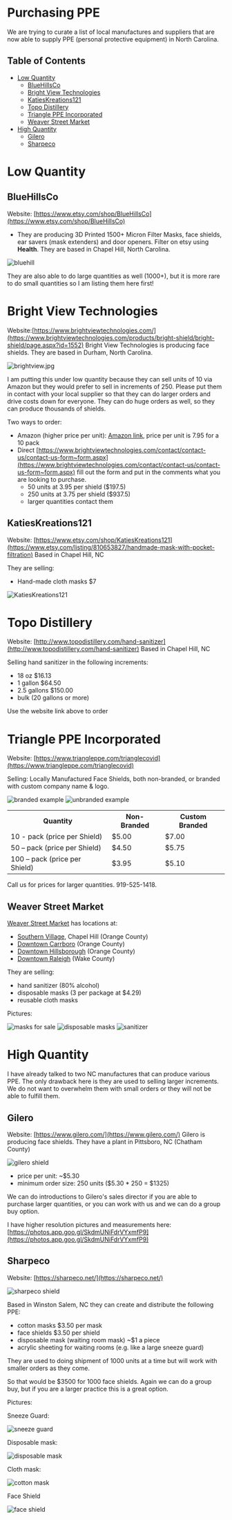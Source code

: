# Purchasing PPE

We are trying to curate a list of local manufactures and suppliers that are now able to supply PPE (personal protective equipment) in North Carolina.

## Table of Contents

* [Low Quantity](#low-quantity)
   * [BlueHillsCo](#bluehillsco)
   * [Bright View Technologies](#bright-view-technologies)
   * [KatiesKreations121](#katieskreations121)
   * [Topo Distillery](#topo-distillery)
   * [Triangle PPE Incorporated](#triangle-ppe-incorporated)
   * [Weaver Street Market](#weaver-street-market)
* [High Quantity](#high-quantity)
   * [Gilero](#gilero)
   * [Sharpeco](#sharpeco)

# Low Quantity

## BlueHillsCo

Website: [https://www.etsy.com/shop/BlueHillsCo](https://www.etsy.com/shop/BlueHillsCo)

 - They are producing 3D Printed 1500+  Micron Filter Masks, face shields, ear savers (mask extenders) and door openers.  Filter on etsy using **Health**. They are based in  Chapel Hill, North Carolina.  

![bluehill](../images/bluehill.jpg)

They are also able to do large quantities as well (1000+), but it is more rare to do small quantities so I am listing them here first!

# Bright View Technologies

Website:[https://www.brightviewtechnologies.com/](https://www.brightviewtechnologies.com/products/bright-shield/bright-shield/page.aspx?id=1552)
Bright View Technologies is producing face shields. They are based in Durham, North Carolina.

![brightview.jpg](../images/brightview.jpg)

I am putting this under low quantity because they can sell units of 10 via Amazon but they would prefer to sell in increments of 250.  Please put them in contact with your local supplier so that they can do larger orders and drive costs down for everyone.  They can do huge orders as well, so they can produce thousands of shields.

Two ways to order:
- Amazon (higher price per unit): [Amazon link](https://www.amazon.com/dp/B087N14Q48/ref=cm_sw_em_r_mt_dp_U_TQaVEb9BF6G2H), price per unit is 7.95 for a 10 pack
- Direct [https://www.brightviewtechnologies.com/contact/contact-us/contact-us-form~form.aspx](https://www.brightviewtechnologies.com/contact/contact-us/contact-us-form~form.aspx) fill out the form and put in the comments what you are looking to purchase.
  - 50 units at 3.95 per shield ($197.5)
  - 250 units at 3.75 per shield ($937.5)
  - larger quantities contact them

## KatiesKreations121

Website: [https://www.etsy.com/shop/KatiesKreations121](https://www.etsy.com/listing/810653827/handmade-mask-with-pocket-filtration)
Based in Chapel Hill, NC

They are selling:

- Hand-made cloth masks $7

![KatiesKreations121](../images/KatiesKreations121.jpeg)

# Topo Distillery

Website: [http://www.topodistillery.com/hand-sanitizer](http://www.topodistillery.com/hand-sanitizer)
Based in Chapel Hill, NC

Selling hand sanitizer in the following increments:

- 18 oz $16.13
- 1 gallon $64.50
- 2.5 gallons $150.00
- bulk (20 gallons or more)

Use the website link above to order

# Triangle PPE Incorporated

Website:  [https://www.triangleppe.com/trianglecovid](https://www.triangleppe.com/trianglecovid)

Selling:  Locally Manufactured Face Shields, both non-branded, or branded with custom company name & logo.

![branded example](../images/Dunkin.jpg)
![unbranded example](../images/unbranded.jpg)

<table style="width:100%">
  <tr>
    <th>Quantity</th>
    <th>Non-Branded</th>
    <th>Custom Branded</th>
  </tr>
  <tr>
    <td>10 - pack (price per Shield)</td>
    <td>$5.00</td>
    <td>$7.00</td>
  </tr>
  <tr>
    <td>50 – pack (price per Shield)</td>
    <td>$4.50</td>
    <td>$5.75</td>
  </tr>
  <tr>
    <td>100 – pack (price per Shield)</td>
    <td>$3.95</td>
    <td>$5.10</td>
  </tr>  
</table>

Call us for prices for larger quantities.  919-525-1418.

## Weaver Street Market

[Weaver Street Market](https://www.weaverstreetmarket.coop/) has locations at:

- [Southern Village](https://goo.gl/maps/NeMVTn9aqiYBMj6J6), Chapel Hill (Orange County)
- [Downtown Carrboro](https://goo.gl/maps/55rcySwiaSEC3DVw6) (Orange County)
- [Downtown Hillsborough](https://goo.gl/maps/MzYf3RMJ9Nc9bQ6F6) (Orange County)
- [Downtown Raleigh](https://g.page/WeaverStreetMarketRaleigh) (Wake County)

They are selling:

- hand sanitizer (80% alcohol)
- disposable masks (3 per package at $4.29)
- reusable cloth masks

Pictures:

![masks for sale](../images/masksforsale.jpg)
![disposable masks](../images/disposable_mask.jpg)
![sanitizer](../images/sanitizer.jpg)

# High Quantity

I have already talked to two NC manufactures that can produce various PPE.  The only drawback here is they are used to selling larger increments.  We do not want to overwhelm them with small orders or they will not be able to fulfill them.

## Gilero

Website: [https://www.gilero.com/](https://www.gilero.com/)
Gilero is producing face shields.  They have a plant in Pittsboro, NC (Chatham County)

![gilero shield](../images/gilero_shield.jpg)

- price per unit: ~$5.30
- minimum order size: 250 units ($5.30 * 250 = $1325)

We can do introductions to Gilero's sales director if you are able to purchase larger quantities, or you can work with us and we can do a group buy option.

I have higher resolution pictures and measurements here: [https://photos.app.goo.gl/SkdmUNiFdrVYxmfP9](https://photos.app.goo.gl/SkdmUNiFdrVYxmfP9)

## Sharpeco

Website: [https://sharpeco.net/](https://sharpeco.net/)

![sharpeco shield](../images/sharpeco2.jpeg)

Based in Winston Salem, NC they can create and distribute the following PPE:

- cotton masks $3.50 per mask
- face shields $3.50 per shield
- disposable mask (waiting room mask) ~$1 a piece
- acrylic sheeting for waiting rooms (e.g. like a large sneeze guard)

They are used to doing shipment of 1000 units at a time but will work with smaller orders as they come.

So that would be $3500 for 1000 face shields.  Again we can do a group buy, but if you are a larger practice this is a great option.

Pictures:

Sneeze Guard:

![sneeze guard](../images/sneezeguard.jpg)

Disposable mask:

![disposable mask](../images/disposable.jpg)

Cloth mask:

![cotton mask](../images/cotton.jpg)

Face Shield

![face shield](../images/sharpeco.jpeg)
